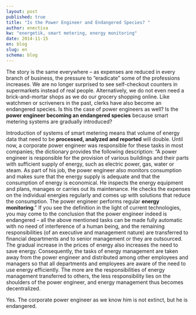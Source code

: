 ```yaml
---
layout: post
published: true
title: "Is the Power Engineer and Endangered Species? "
author: enectiva
kw: "energetik, smart metering, energy monitoring"
date: 2014-11-15
en: blog
slug: en
schema: blog
---
```


The story is the same everywhere – as expenses are reduced in every branch of business, the pressure to “eradicate” some of the professions increases. We are no longer surprised to see self-checkout counters in supermarkets instead of real people. Alternatively, we do not even need a brick-and-mortar shops as we do our grocery shopping online. Like watchmen or scriveners in the past, clerks have also become an endangered species. Is this the case of power engineers as well? Is the **power engineer becoming an endangered species** because smart metering systems are gradually introduced?

Introduction of systems of smart metering means that volume of energy data that need to be **processed, analyzed and reported** will double. Until now, a corporate power engineer was responsible for these tasks in most companies; the dictionary provides the following description: “A power engineer is responsible for the provision of various buildings and their parts with sufficient supply of energy, such as electric power, gas, water or steam. As part of his job, the power engineer also monitors consumption and makes sure that the energy supply is adequate and that the consumption of energy is economical. He inspects the energy equipment and plans, manages or carries out its maintenance. He checks the expenses on the individual energies regularly and comes up with solutions that reduce the consumption. The power engineer performs regular **energy monitoring**.” If you see the definition in the light of current technologies, you may come to the conclusion that the power engineer indeed is endangered – all the above mentioned tasks can be made fully automatic with no need of interference of a human being, and the remaining responsibilities (of an executive and management nature) are transferred to financial departments and to senior management or they are outsourced. The gradual increase in the prices of energy also increases the need to save energy. Consequently, the tasks of energy management are taken away from the power engineer and distributed among other employees and managers so that all departments and employees are aware of the need to use energy efficiently. The more are the responsibilities of energy management transferred to others, the less responsibility lies on the shoulders of the power engineer, and energy management thus becomes decentralized.  

Yes. The corporate power engineer as we know him is not extinct, but he is endangered.
